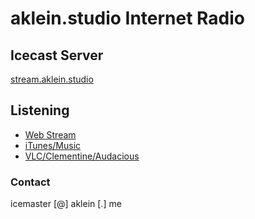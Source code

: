 # aklein.studio Internet Radio

## Icecast Server
[stream.aklein.studio](https://stream.aklein.studio)

## Listening
* [Web Stream](https://stream.aklein.studio/stream)
* [iTunes/Music](https://stream.aklein.studio/stream.m3u)
* [VLC/Clementine/Audacious](https://stream.aklein.studio/stream.xspf)

### Contact
icemaster [@] aklein [.] me
